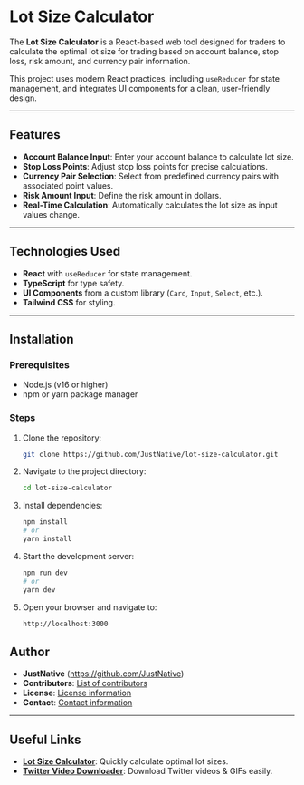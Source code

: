 # Lot Size Calculator

The **Lot Size Calculator** is a React-based web tool designed for traders to calculate the optimal lot size for trading based on account balance, stop loss, risk amount, and currency pair information.

This project uses modern React practices, including `useReducer` for state management, and integrates UI components for a clean, user-friendly design.

---

## Features

- **Account Balance Input**: Enter your account balance to calculate lot size.
- **Stop Loss Points**: Adjust stop loss points for precise calculations.
- **Currency Pair Selection**: Select from predefined currency pairs with associated point values.
- **Risk Amount Input**: Define the risk amount in dollars.
- **Real-Time Calculation**: Automatically calculates the lot size as input values change.

---

## Technologies Used

- **React** with `useReducer` for state management.
- **TypeScript** for type safety.
- **UI Components** from a custom library (`Card`, `Input`, `Select`, etc.).
- **Tailwind CSS** for styling.

---

## Installation

### Prerequisites

- Node.js (v16 or higher)
- npm or yarn package manager

### Steps

1. Clone the repository:

   ```bash
   git clone https://github.com/JustNative/lot-size-calculator.git
   ```

2. Navigate to the project directory:
   ```bash
   cd lot-size-calculator
   ```
3. Install dependencies:
   ```bash
   npm install
   # or
   yarn install
   ```
4. Start the development server:
   ```bash
   npm run dev
   # or
   yarn dev
   ```
5. Open your browser and navigate to:
   ```bash
   http://localhost:3000
   ```

## Author
- **JustNative** (https://github.com/JustNative)
- **Contributors**: [List of contributors](https://github.com/JustNative/lot-size-calculator)
- **License**: [License information](https://github.com/JustNative/lot-size-calculator)
- **Contact**: [Contact information](https://github.com/JustNative)
---

## Useful Links

- **[Lot Size Calculator](https://lot-size-calculator-seven.vercel.app/)**: Quickly calculate optimal lot sizes.
- **[Twitter Video Downloader](https://twittersave.com/)**: Download Twitter videos & GIFs easily.
